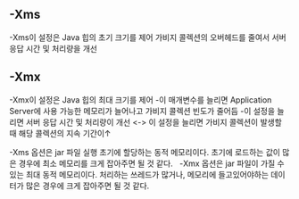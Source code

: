 ## -Xms
-Xms이 설정은 Java 힙의 초기 크기를 제어
가비지 콜렉션의 오버헤드를 줄여서 서버 응답 시간 및 처리량을 개선

## -Xmx
-Xmx이 설정은 Java 힙의 최대 크기를 제어
-이 매개변수를 늘리면 Application Server에 사용 가능한 메모리가 늘어나고 가비지 콜렉션 빈도가 줄어듬
-이 설정을 늘리면 서버 응답 시간 및 처리량이 개선 <-> 이 설정을 늘리면 가비지 콜렉션이 발생할 때 해당 콜렉션의 지속 기간이↑



-Xms 옵션은 jar 파일 실행 초기에 할당하는 동적 메모리이다. 초기에 로드하는 값이 많은 경우에 최소 메모리를 크게 잡아주면 될 것 같다.
 
-Xmx 옵션은 jar 파일이 가질 수 있는 최대 동적 메모리이다. 처리하는 쓰레드가 많거나, 메모리에 들고있어야하는 데이터가 많은 경우에 크게 잡아주면 될 것 같다.
